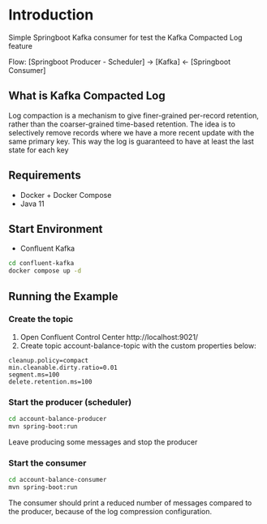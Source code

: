 # Introduction

Simple Springboot Kafka consumer for test the Kafka Compacted Log feature

Flow: 
[Springboot Producer - Scheduler] -> [Kafka] <- [Springboot Consumer]

## What is Kafka Compacted Log

Log compaction is a mechanism to give finer-grained per-record retention, rather than the coarser-grained time-based retention. The idea is to selectively remove records where we have a more recent update with the same primary key. This way the log is guaranteed to have at least the last state for each key


## Requirements
* Docker + Docker Compose
* Java 11

## Start Environment
* Confluent Kafka

```sh
cd confluent-kafka
docker compose up -d
```

## Running the Example

### Create the topic

1. Open Confluent Control Center http://localhost:9021/
2. Create topic account-balance-topic with the custom properties below:

```properties
cleanup.policy=compact
min.cleanable.dirty.ratio=0.01
segment.ms=100
delete.retention.ms=100
```

### Start the producer (scheduler)

```sh
cd account-balance-producer
mvn spring-boot:run

```

Leave producing some messages and stop the producer

### Start the consumer

```sh
cd account-balance-consumer
mvn spring-boot:run

```

The consumer should print a reduced number of messages compared to the producer, because of the log compression configuration.
